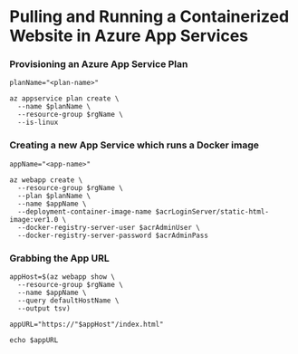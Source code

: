 # Pulling and Running a Containerized Website in Azure App Services


### Provisioning an Azure App Service Plan
```
planName="<plan-name>"

az appservice plan create \
  --name $planName \
  --resource-group $rgName \
  --is-linux
```

### Creating a new App Service which runs a Docker image
```
appName="<app-name>"

az webapp create \
  --resource-group $rgName \
  --plan $planName \
  --name $appName \
  --deployment-container-image-name $acrLoginServer/static-html-image:ver1.0 \
  --docker-registry-server-user $acrAdminUser \
  --docker-registry-server-password $acrAdminPass
```

### Grabbing the App URL
```
appHost=$(az webapp show \
  --resource-group $rgName \
  --name $appName \
  --query defaultHostName \
  --output tsv)

appURL="https://"$appHost"/index.html"

echo $appURL
```